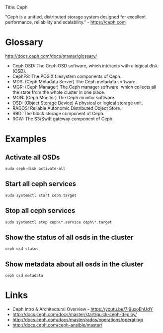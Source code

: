 Title: Ceph

"Ceph is a unified, distributed storage system designed for excellent performance, reliability and scalability." - <https://ceph.com>

# Glossary

<http://docs.ceph.com/docs/master/glossary/>

- Ceph OSD: The Ceph OSD software, which interacts with a logical disk (OSD).
- CephFS: The POSIX filesystem components of Ceph.
- MDS: (Ceph Metadata Server) The Ceph metadata software.
- MGR: (Ceph Manager) The Ceph manager software, which collects all the state from the whole cluster in one place.
- MON: (Ceph Monitor) The Ceph monitor software.
- OSD: (Object Storage Device) A physical or logical storage unit.
- RADOS: Reliable Autonomic Distributed Object Store.
- RBD: The block storage component of Ceph.
- RGW: The S3/Swift gateway component of Ceph.

# Examples

## Activate all OSDs

```
sudo ceph-disk activate-all
```

## Start all ceph services

```
sudo systemctl start ceph.target
```

## Stop all ceph services

```
sudo systemctl stop ceph\*.service ceph\*.target
```

## Show the status of all osds in the cluster

```
ceph osd status
```

## Show metadata about all osds in the cluster

```
ceph osd metadata
```

# Links

- Ceph Intro & Architectural Overview - <https://youtu.be/7I9uxoEhUdY>
- <http://docs.ceph.com/docs/master/start/quick-ceph-deploy/>
- <http://docs.ceph.com/docs/master/rados/operations/operating/>
- <http://docs.ceph.com/ceph-ansible/master/>
